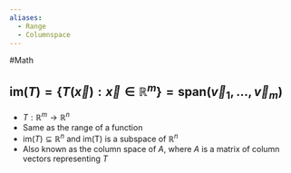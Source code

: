```yaml
---
aliases:
  - Range
  - Columnspace
---
```

#Math 
## $\text{im}(T)=\{T(\vec x):\vec x\in \mathbb{R}^m\}=\text{span}(\vec v_1,\ldots,\vec v_m)$
* $T:\mathbb{R}^m\rightarrow\mathbb{R}^n$
* Same as the range of a function
* $\text{im}(T)\subseteq \mathbb{R}^n$ and $\text{im(T)}$ is a subspace of $\mathbb{R}^n$
* Also known as the column space of $A$, where $A$ is a matrix of column vectors representing $T$